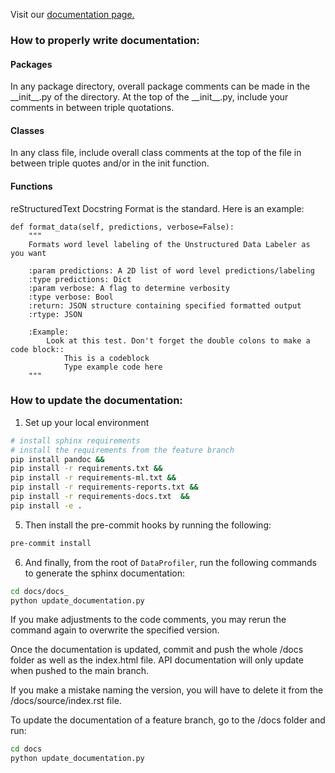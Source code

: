 Visit our [documentation page.](https://capitalone.github.io/DataProfiler)

### How to properly write documentation:

#### Packages
In any package directory, overall package comments can be made in the
\_\_init\_\_.py of the directory. At the top of the \_\_init\_\_.py,
include your comments in between triple quotations.

#### Classes
In any class file, include overall class comments at the top of the file
in between triple quotes and/or in the init function.

#### Functions
reStructuredText Docstring Format is the standard. Here is an example:

    def format_data(self, predictions, verbose=False):
        """
        Formats word level labeling of the Unstructured Data Labeler as you want

        :param predictions: A 2D list of word level predictions/labeling
        :type predictions: Dict
        :param verbose: A flag to determine verbosity
        :type verbose: Bool
        :return: JSON structure containing specified formatted output
        :rtype: JSON

        :Example:
            Look at this test. Don't forget the double colons to make a code block::
                This is a codeblock
                Type example code here
        """

### How to update the documentation:


1. Set up your local environment
```bash
# install sphinx requirements
# install the requirements from the feature branch
pip install pandoc &&
pip install -r requirements.txt &&
pip install -r requirements-ml.txt && 
pip install -r requirements-reports.txt && 
pip install -r requirements-docs.txt  &&
pip install -e . 

```

5. Then install the pre-commit hooks by running the following:
```bash
pre-commit install
```

6. And finally, from the root of `DataProfiler`, run the following commands to generate the sphinx documentation:
```bash
cd docs/docs_
python update_documentation.py
```

If you make adjustments to the code comments, you may rerun the command again to overwrite the specified version.

Once the documentation is updated, commit and push the whole
/docs folder as well as the index.html file. API documentation
will only update when pushed to the main branch.

If you make a mistake naming the version, you will have to delete it from
the /docs/source/index.rst file.

To update the documentation of a feature branch, go to the /docs folder
and run:
```bash
cd docs
python update_documentation.py
```
